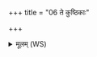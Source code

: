 +++
title = "06 ते कुष्ठिकाः"

+++
<details><summary>मूलम् (WS)</summary>

ते कुष्ठिकाः स्वरमायैः कूर्मेभ्यो अदधुः शफान् ।  
ऊबध्यमस्य कीटेभ्यः श्ववर्तेभ्यो अधारयन् ॥ ६ ॥
</details>